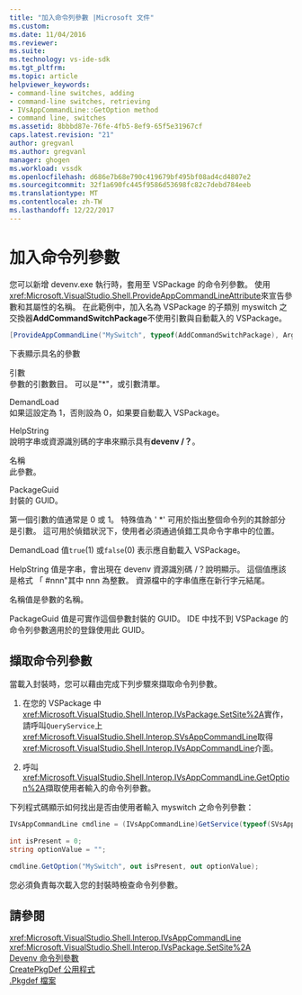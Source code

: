 ```yaml
---
title: "加入命令列參數 |Microsoft 文件"
ms.custom: 
ms.date: 11/04/2016
ms.reviewer: 
ms.suite: 
ms.technology: vs-ide-sdk
ms.tgt_pltfrm: 
ms.topic: article
helpviewer_keywords:
- command-line switches, adding
- command-line switches, retrieving
- IVsAppCommandLine::GetOption method
- command line, switches
ms.assetid: 8bbbd87e-76fe-4fb5-8ef9-65f5e31967cf
caps.latest.revision: "21"
author: gregvanl
ms.author: gregvanl
manager: ghogen
ms.workload: vssdk
ms.openlocfilehash: d686e7b68e790c419679bf495bf08ad4cd4807e2
ms.sourcegitcommit: 32f1a690fc445f9586d53698fc82c7debd784eeb
ms.translationtype: MT
ms.contentlocale: zh-TW
ms.lasthandoff: 12/22/2017
---
```

# <a name="adding-command-line-switches"></a>加入命令列參數
您可以新增 devenv.exe 執行時，套用至 VSPackage 的命令列參數。 使用<xref:Microsoft.VisualStudio.Shell.ProvideAppCommandLineAttribute>來宣告參數和其屬性的名稱。 在此範例中，加入名為 VSPackage 的子類別 myswitch 之交換器**AddCommandSwitchPackage**不使用引數與自動載入的 VSPackage。  
  
```csharp  
[ProvideAppCommandLine("MySwitch", typeof(AddCommandSwitchPackage), Arguments = "0", DemandLoad = 1)]  
```  
  
 下表顯示具名的參數  
  
 引數  
 參數的引數數目。 可以是"*"，或引數清單。  
  
 DemandLoad  
 如果這設定為 1，否則設為 0，如果要自動載入 VSPackage。  
  
 HelpString  
 說明字串或資源識別碼的字串來顯示具有**devenv /？**。  
  
 名稱  
 此參數。  
  
 PackageGuid  
 封裝的 GUID。  
  
 第一個引數的值通常是 0 或 1。 特殊值為 ' *' 可用於指出整個命令列的其餘部分是引數。 這可用於偵錯狀況下，使用者必須通過偵錯工具命令字串中的位置。  
  
 DemandLoad 值`true`(1) 或`false`(0) 表示應自動載入 VSPackage。  
  
 HelpString 值是字串，會出現在 devenv 資源識別碼 /？說明顯示。 這個值應該是格式 「 #nnn"其中 nnn 為整數。 資源檔中的字串值應在新行字元結尾。  
  
 名稱值是參數的名稱。  
  
 PackageGuid 值是可實作這個參數封裝的 GUID。 IDE 中找不到 VSPackage 的命令列參數適用於的登錄使用此 GUID。  
  
## <a name="retrieving-command-line-switches"></a>擷取命令列參數  
 當載入封裝時，您可以藉由完成下列步驟來擷取命令列參數。  
  
1.  在您的 VSPackage 中<xref:Microsoft.VisualStudio.Shell.Interop.IVsPackage.SetSite%2A>實作，請呼叫`QueryService`上<xref:Microsoft.VisualStudio.Shell.Interop.SVsAppCommandLine>取得<xref:Microsoft.VisualStudio.Shell.Interop.IVsAppCommandLine>介面。  
  
2.  呼叫<xref:Microsoft.VisualStudio.Shell.Interop.IVsAppCommandLine.GetOption%2A>擷取使用者輸入的命令列參數。  
  
 下列程式碼顯示如何找出是否由使用者輸入 myswitch 之命令列參數：  
  
```csharp  
IVsAppCommandLine cmdline = (IVsAppCommandLine)GetService(typeof(SVsAppCommandLine));  
  
int isPresent = 0;  
string optionValue = "";  
  
cmdline.GetOption("MySwitch", out isPresent, out optionValue);  
```  
  
 您必須負責每次載入您的封裝時檢查命令列參數。  
  
## <a name="see-also"></a>請參閱  
 <xref:Microsoft.VisualStudio.Shell.Interop.IVsAppCommandLine>   
 <xref:Microsoft.VisualStudio.Shell.Interop.IVsPackage.SetSite%2A>   
 [Devenv 命令列參數](../ide/reference/devenv-command-line-switches.md)   
 [CreatePkgDef 公用程式](../extensibility/internals/createpkgdef-utility.md)   
 [.Pkgdef 檔案](../extensibility/modifying-the-isolated-shell-by-using-the-dot-pkgdef-file.md)
